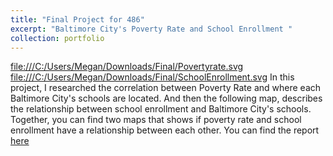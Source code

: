 ```yaml
---
title: "Final Project for 486"
excerpt: "Baltimore City's Poverty Rate and School Enrollment "
collection: portfolio 
---
```

<file:///C:/Users/Megan/Downloads/Final/Povertyrate.svg>
<file:///C:/Users/Megan/Downloads/Final/SchoolEnrollment.svg>
In this project, I researched the correlation between Poverty Rate and where each Baltimore City's schools are located. And then the following map, describes the relationship between school enrollment and Baltimore City's schools. Together, you can find two maps that shows if poverty rate and school enrollment have a relationship between each other. You can find the report [here](https://docs.google.com/document/d/13sfphH_XbMIXwtUh64BaIAJz24LzrL7geNWBp5dr2Bc/view)
